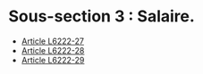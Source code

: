 # Sous-section 3 : Salaire.

* [Article L6222-27](./LEGIARTI000006904023.md)
* [Article L6222-28](./LEGIARTI000006904024.md)
* [Article L6222-29](./LEGIARTI000006904025.md)
